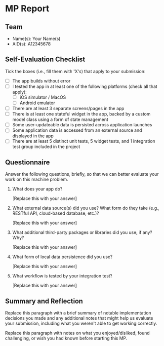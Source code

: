 # MP Report

## Team

- Name(s): Your Name(s)
- AID(s): A12345678

## Self-Evaluation Checklist

Tick the boxes (i.e., fill them with 'X's) that apply to your submission:

- [ ] The app builds without error
- [ ] I tested the app in at least one of the following platforms (check all that apply):
  - [ ] iOS simulator / MacOS
  - [ ] Android emulator
- [ ] There are at least 3 separate screens/pages in the app
- [ ] There is at least one stateful widget in the app, backed by a custom model class using a form of state management
- [ ] Some user-updateable data is persisted across application launches
- [ ] Some application data is accessed from an external source and displayed in the app
- [ ] There are at least 5 distinct unit tests, 5 widget tests, and 1 integration test group included in the project

## Questionnaire

Answer the following questions, briefly, so that we can better evaluate your work on this machine problem.

1. What does your app do?

   [Replace this with your answer]

2. What external data source(s) did you use? What form do they take (e.g., RESTful API, cloud-based database, etc.)?

   [Replace this with your answer]

3. What additional third-party packages or libraries did you use, if any? Why?

   [Replace this with your answer]

4. What form of local data persistence did you use?

   [Replace this with your answer]

5. What workflow is tested by your integration test?

   [Replace this with your answer]

## Summary and Reflection

Replace this paragraph with a brief summary of notable implementation decisions you made and any additional notes that might help us evaluate your submission, including what you weren't able to get working correctly.

Replace this paragraph with notes on what you enjoyed/disliked, found challenging, or wish you had known before starting this MP.
